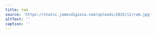 ```yaml
---
title: ram
source: 'https://static.jamesdigioia.com/uploads/2015/11/ram.jpg'
altText: ''
caption: ''
---
```


